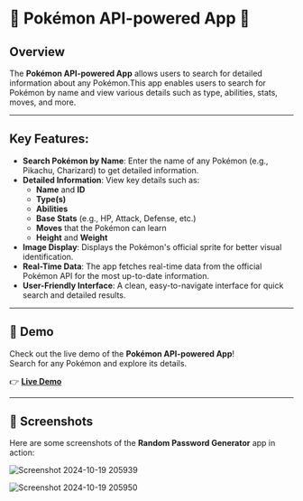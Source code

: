 # 🚀 Pokémon API-powered App 🐾

## Overview
The **Pokémon API-powered App** allows users to search for detailed information about any Pokémon.This app enables users to search for Pokémon by name and view various details such as type, abilities, stats, moves, and more.

---

## Key Features:
- **Search Pokémon by Name**: Enter the name of any Pokémon (e.g., Pikachu, Charizard) to get detailed information.
- **Detailed Information**: View key details such as:
  - **Name** and **ID**
  - **Type(s)**
  - **Abilities**
  - **Base Stats** (e.g., HP, Attack, Defense, etc.)
  - **Moves** that the Pokémon can learn
  - **Height** and **Weight**
- **Image Display**: Displays the Pokémon's official sprite for better visual identification.
- **Real-Time Data**: The app fetches real-time data from the official Pokémon API for the most up-to-date information.
- **User-Friendly Interface**: A clean, easy-to-navigate interface for quick search and detailed results.

---

## 🎯 Demo

Check out the live demo of the **Pokémon API-powered App**!  
Search for any Pokémon and explore its details.

👉 **[Live Demo](https://pokemon-project-okabhishek88.vercel.app/)**

---

## 📸 Screenshots

Here are some screenshots of the **Random Password Generator** app in action:

![Screenshot 2024-10-19 205939](https://github.com/user-attachments/assets/3856529b-f504-4f18-9b2e-abee35dd2850)

![Screenshot 2024-10-19 205950](https://github.com/user-attachments/assets/f056a943-5913-4e6f-a62a-9310526acc84)
